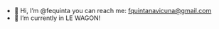 - 👋 Hi, I’m @fequinta you can reach me: fquintanavicuna@gmail.com
- 🌱 I’m currently in LE WAGON!

<!---
fequinta/fequinta is a ✨ special ✨ repository because its `README.md` (this file) appears on your GitHub profile.
You can click the Preview link to take a look at your changes.
--->
